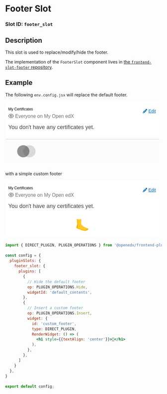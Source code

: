 # Footer Slot

### Slot ID: `footer_slot`

## Description

This slot is used to replace/modify/hide the footer.

The implementation of the `FooterSlot` component lives in [the `frontend-slot-footer` repository](https://github.com/openedx/frontend-slot-footer/).

## Example

The following `env.config.jsx` will replace the default footer.

![Screenshot of Default Footer](./images/default_footer.png)

with a simple custom footer

![Screenshot of Custom Footer](./images/custom_footer.png)

```jsx
import { DIRECT_PLUGIN, PLUGIN_OPERATIONS } from '@openedx/frontend-plugin-framework';

const config = {
  pluginSlots: {
    footer_slot: {
      plugins: [
        {
          // Hide the default footer
          op: PLUGIN_OPERATIONS.Hide,
          widgetId: 'default_contents',
        },
        {
          // Insert a custom footer
          op: PLUGIN_OPERATIONS.Insert,
          widget: {
            id: 'custom_footer',
            type: DIRECT_PLUGIN,
            RenderWidget: () => (
              <h1 style={{textAlign: 'center'}}>🦶</h1>
            ),
          },
        },
      ]
    }
  },
}

export default config;
```
